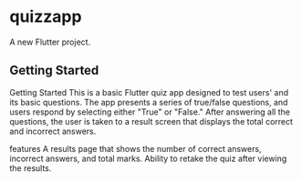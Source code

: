 # quizzapp

A new Flutter project.

## Getting Started

Getting Started
This is a basic Flutter quiz app designed to test users' and its basic questions. The app presents a series of true/false questions, and users respond by selecting either "True" or "False." After answering all the questions, the user is taken to a result screen that displays the total correct and incorrect answers.

features
A results page that shows the number of correct answers, incorrect answers, and total marks. Ability to retake the quiz after viewing the results.